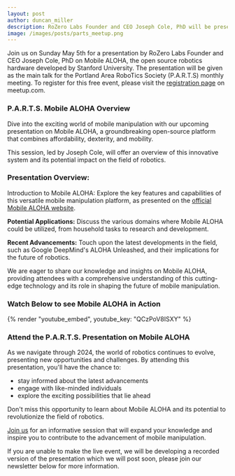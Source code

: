 ```yaml
---
layout: post
author: duncan_miller
description: RoZero Labs Founder and CEO Joseph Cole, PhD will be presenting on Mobile ALOHA, the open source robotics hardware developed by Stanford University.
image: /images/posts/parts_meetup.png
---
```


Join us on Sunday May 5th for a presentation by RoZero Labs Founder and CEO Joseph Cole, PhD on Mobile ALOHA, the open source robotics hardware developed by Stanford University. The presentation will be given as the main talk for the Portland Area RoboTics Society (P.A.R.T.S) monthly meeting. To register for this free event, please visit the [registration page](https://www.meetup.com/ctrl-h/events/300803628/) on meetup.com.

### P.A.R.T.S. Mobile ALOHA Overview

Dive into the exciting world of mobile manipulation with our upcoming presentation on Mobile ALOHA, a groundbreaking open-source platform that combines affordability, dexterity, and mobility.

This session, led by Joseph Cole, will offer an overview of this innovative system and its potential impact on the field of robotics.

### Presentation Overview:

Introduction to Mobile ALOHA: Explore the key features and capabilities of this versatile mobile manipulation platform, as presented on the [official Mobile ALOHA website](https://mobile-aloha.github.io/).

**Potential Applications:** Discuss the various domains where Mobile ALOHA could be utilized, from household tasks to research and development.

**Recent Advancements:** Touch upon the latest developments in the field, such as Google DeepMind's ALOHA Unleashed, and their implications for the future of robotics.

We are eager to share our knowledge and insights on Mobile ALOHA, providing attendees with a comprehensive understanding of this cutting-edge technology and its role in shaping the future of mobile manipulation.

### Watch Below to see Mobile ALOHA in Action
{% render "youtube_embed", youtube_key: "QCzPoV8ISXY" %}

### Attend the P.A.R.T.S. Presentation on Mobile ALOHA
As we navigate through 2024, the world of robotics continues to evolve, presenting new opportunities and challenges. By attending this presentation, you'll have the chance to:

- stay informed about the latest advancements
- engage with like-minded individuals
- explore the exciting possibilities that lie ahead

Don't miss this opportunity to learn about Mobile ALOHA and its potential to revolutionize the field of robotics.

[Join us](https://www.meetup.com/ctrl-h/events/300803628/) for an informative session that will expand your knowledge and inspire you to contribute to the advancement of mobile manipulation.

If you are unable to make the live event, we will be developing a recorded version of the presentation which we will post soon, please join our newsletter below for more information.
